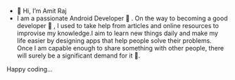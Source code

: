 - 👋 Hi, I’m Amit Raj
- I am a passionate Android Developer 💙 . On the way to becoming a good developer 💜 , I used to take help from articles and online resources to improvise my knowledge.I aim to learn new things daily and make my life easier by designing apps that help people solve their problems. Once I am capable enough to share something with other people, there will surely be a significant demand for it 📝.  


Happy coding…




<!---
ami0275/ami0275 is a ✨ special ✨ repository because its `README.md` (this file) appears on your GitHub profile.
You can click the Preview link to take a look at your changes.
--->
